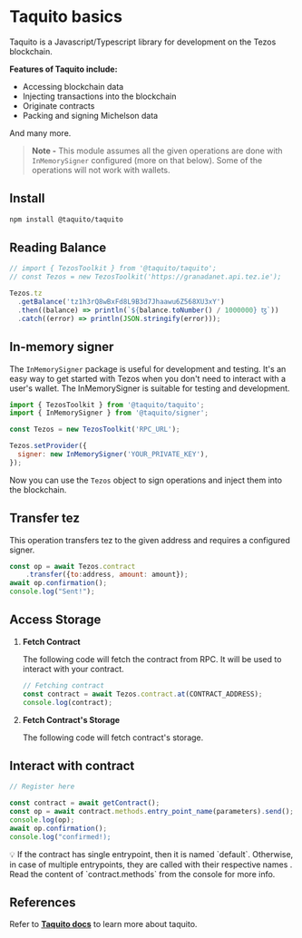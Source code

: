 # Taquito basics

Taquito is a Javascript/Typescript library for development on the Tezos blockchain.

**Features of Taquito include:**

- Accessing blockchain data
- Injecting transactions into the blockchain
- Originate contracts
- Packing and signing Michelson data

And many more.

> **Note -** This module assumes all the given operations are done with `InMemorySigner` configured (more on that below). Some of the operations will not work with wallets.
> 

## Install

```bash
npm install @taquito/taquito
```

## Reading Balance

```jsx
// import { TezosToolkit } from '@taquito/taquito';
// const Tezos = new TezosToolkit('https://granadanet.api.tez.ie');

Tezos.tz
  .getBalance('tz1h3rQ8wBxFd8L9B3d7Jhaawu6Z568XU3xY')
  .then((balance) => println(`${balance.toNumber() / 1000000} ꜩ`))
  .catch((error) => println(JSON.stringify(error)));
```

## In-memory signer

The `InMemorySigner` package is useful for development and testing. It's an easy way to get started with Tezos when you don't need to interact with a user's wallet. The InMemorySigner is suitable for testing and development.

```jsx
import { TezosToolkit } from '@taquito/taquito';
import { InMemorySigner } from '@taquito/signer';

const Tezos = new TezosToolkit('RPC_URL');

Tezos.setProvider({
  signer: new InMemorySigner('YOUR_PRIVATE_KEY'),
});
```

Now you can use the `Tezos` object to sign operations and inject them into the blockchain.

## Transfer tez

This operation transfers tez to the given address and requires a configured signer.

```jsx
const op = await Tezos.contract
    .transfer({to:address, amount: amount});
await op.confirmation();
console.log("Sent!");
```

## Access Storage

1. **Fetch Contract**
    
    The following code will fetch the contract from RPC. It will be used to interact with your contract.
    
    ```jsx
    // Fetching contract
    const contract = await Tezos.contract.at(CONTRACT_ADDRESS);
    console.log(contract);
    ```
    
2. **Fetch Contract's Storage**
    
    The following code will fetch contract's storage.
    

## Interact with contract

```jsx
// Register here

const contract = await getContract();
const op = await contract.methods.entry_point_name(parameters).send();
console.log(op);
await op.confirmation();
console.log("confirmed!);
```

<aside>
💡 If the contract has single entrypoint, then it is named `default`. Otherwise, in case of multiple entrypoints, they are called with their respective names . Read the content of `contract.methods` from the console for more info.

</aside>

## References

Refer to **[Taquito docs](https://tezostaquito.io/)** to learn more about taquito.

